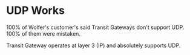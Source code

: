 # UDP Works

100% of Wolfer's customer's said Transit Gateways don't support UDP. 100% of them were mistaken. 

Transit Gateway operates at layer 3 (IP) and absolutely supports UDP.

